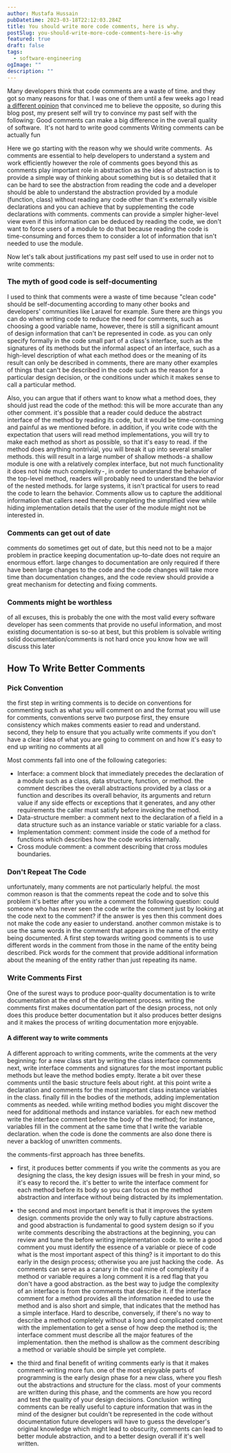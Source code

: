 ```yaml
---
author: Mustafa Hussain
pubDatetime: 2023-03-18T22:12:03.284Z
title: You should write more code comments, here is why.
postSlug: you-should-write-more-code-comments-here-is-why
featured: true
draft: false
tags:
  - software-engineering
ogImage: ""
description: ""
---
```


Many developers think that code comments are a waste of time. and they got so many reasons for that. I was one of them until a few weeks ago I read [a different opinion](https://www.amazon.de/Philosophy-Software-Design-John-Ousterhout/dp/1732102201/ref=asc_df_1732102201/?tag=googshopde-21&linkCode=df0&hvadid=310817730623&hvpos=&hvnetw=g&hvrand=8944799065997115965&hvpone=&hvptwo=&hvqmt=&hvdev=c&hvdvcmdl=&hvlocint=&hvlocphy=9115000&hvtargid=pla-516088603917&psc=1&th=1&psc=1&tag=&ref=&adgrpid=70301320788&hvpone=&hvptwo=&hvadid=310817730623&hvpos=&hvnetw=g&hvrand=8944799065997115965&hvqmt=&hvdev=c&hvdvcmdl=&hvlocint=&hvlocphy=9115000&hvtargid=pla-516088603917) that convinced me to believe the opposite, so during this blog post, my present self will try to convince my past self with the following:
Good comments can make a big difference in the overall quality of software. 
It's not hard to write good comments
Writing comments can be actually fun

Here we go starting with the reason why we should write comments. 
As comments are essential to help developers to understand a system and work efficiently however the role of comments goes beyond this as comments play important role in abstraction as the idea of abstraction is to provide a simple way of thinking about something but is so detailed that it can be hard to see the abstraction from reading the code and a developer should be able to understand the abstraction provided by a module (function, class) without reading any code other than it's externally visible declarations and you can achieve that by supplementing the code declarations with comments. comments can provide a simpler higher-level view even if this information can be deduced by reading the code, we don't want to force users of a module to do that because reading the code is time-consuming and forces them to consider a lot of information that isn't needed to use the module.

Now let's talk about justifications my past self used to use in order not to write comments:

### The myth of good code is self-documenting
I used to think that comments were a waste of time because "clean code" should be self-documenting according to many other books and developers' communities like Laravel for example. Sure there are things you can do when writing code to reduce the need for comments, such as choosing a good variable name, however, there is still a significant amount of design information that can't be represented in code. as you can only specify formally in the code small part of a class's interface, such as the signatures of its methods but the informal aspect of an interface, such as a high-level description of what each method does or the meaning of its result can only be described in comments, there are many other examples of things that can't be described in the code such as the reason for a particular design decision, or the conditions under which it makes sense to call a particular method.

Also, you can argue that if others want to know what a method does, they should just read the code of the method: this will be more accurate than any other comment. it's possible that a reader could deduce the abstract interface of the method by reading its code, but it would be time-consuming and painful as we mentioned before. in addition, if you write code with the expectation that users will read method implementations, you will try to make each method as short as possible, so that it's easy to read. if the method does anything nontrivial, you will break it up into several smaller methods. this will result in a large number of shallow methods - a shallow module is one with a relatively complex interface, but not much functionality it does not hide much complexity - , in order to understand the behavior of the top-level method, readers will probably need to understand the behavior of the nested methods. for large systems, it isn't practical for users to read the code to learn the behavior. Comments allow us to capture the additional information that callers need thereby completing the simplified view while hiding implementation details that the user of the module might not be interested in.

### Comments can get out of date
comments do sometimes get out of date, but this need not to be a major problem in practice keeping documentation up-to-date does not require an enormous effort. large changes to documentation are only required if there have been large changes to the code and the code changes will take more time than documentation changes, and the code review should provide a great mechanism for detecting and fixing comments.

### Comments might be worthless 
of all excuses, this is probably the one with the most valid every software developer has seen comments that provide no useful information, and most existing documentation is so-so at best, but this problem is solvable writing solid documentation/comments is not hard once you know how we will discuss this later


## How To Write Better Comments 
### Pick Convention
the first step in writing comments is to decide on conventions for commenting such as what you will comment on and the format you will use for comments, conventions serve two purpose
first, they ensure consistency which makes comments easier to read and understand.
second, they help to ensure that you actually write comments if you don't have a clear idea of what you are going to comment on and how it's easy to end up writing no comments at all

Most comments fall into one of the following categories:
- Interface: a comment block that immediately precedes the declaration of a module such as a class, data structure, function, or method. the comment describes the overall abstractions provided by a class or a function and describes its overall behavior, its arguments and return value if any side effects or exceptions that it generates, and any other requirements the caller must satisfy before invoking the method.
- Data-structure member: a comment next to the declaration of a field in a data structure such as an instance variable or static variable for a class.
- Implementation comment: comment inside the code of a method for functions which describes how the code works internally.
- Cross module comment: a comment describing that cross modules boundaries.

### Don't Repeat The Code 
unfortunately, many comments are not particularly helpful. the most common reason is that the comments repeat the code and to solve this problem it's better after you write a comment the following question: could someone who has never seen the code write the comment just by looking at the code next to the comment? if the answer is yes then this comment does not make the code any easier to understand.
another common mistake is to use the same words in the comment that appears in the name of the entity being documented.
A first step towards writing good comments is to use different words in the comment from those in the name of the entity being described. Pick words for the comment that provide additional information about the meaning of the entity rather than just repeating its name.

### Write Comments First
One of the surest ways to produce poor-quality documentation is to write documentation at the end of the development process. writing the comments first makes documentation part of the design process, not only does this produce better documentation but it also produces better designs and it makes the process of writing documentation more enjoyable.

#### A different way to write comments
A different approach to writing comments, write the comments at the very beginning:
for a new class start by writing the class interface comments
next, write interface comments and signatures for the most important public methods but leave the method bodies empty.
Iterate a bit over these comments until the basic structure feels about right.
at this point write a declaration and comments for the most important class instance variables in the class.
finally fill in the bodies of the methods, adding implementation comments as needed.
while writing method bodies you might discover the need for additional methods and instance variables. for each new method write the interface comment before the body of the method; for instance, variables fill in the comment at the same time that I write the variable declaration.
when the code is done the comments are also done there is never a backlog of unwritten comments.

the comments-first approach has three benefits.
- first, it produces better comments if you write the comments as you are designing the class, the key design issues will be fresh in your mind, so it's easy to record the. it's better to write the interface comment for each method before its body so you can focus on the method abstraction and interface without being distracted by its implementation.

- the second and most important benefit is that it improves the system design. comments provide the only way to fully capture abstractions. and good abstraction is fundamental to good system design so if you write comments describing the abstractions at the beginning, you can review and tune the before writing implementation code. to write a good comment you must identify the essence of a variable or piece of code what is the most important aspect of this thing? is it important to do this early in the design process; otherwise you are just hacking the code. 
As comments can serve as a canary in the coal mine of complexity if a method or variable requires a long comment it is a red flag that you don't have a good abstraction. as the best way to judge the complexity of an interface is from the comments that describe it. if the interface comment for a method provides all the information needed to use the method and is also short and simple, that indicates that the method has a simple interface.
Hard to describe, conversely, if there's no way to describe a method completely without a long and complicated comment with the implementation to get a sense of how deep the method is; the interface comment must describe all the major features of the implementation. then the method is shallow as the comment describing a method or variable should be simple yet complete.

- the third and final benefit of writing comments early is that it makes comment-writing more fun. one of the most enjoyable parts of programming is the early design phase for a new class, where you flesh out the abstractions and structure for the class. most of your comments are written during this phase, and the comments are how you record and test the quality of your design decisions.
Conclusion 
writing comments can be really useful to capture information that was in the mind of the designer but couldn't be represented in the code without documentation future developers will have to guess the developer's original knowledge which might lead to obscurity, comments can lead to better module abstraction, and to a better design overall if it's well written.